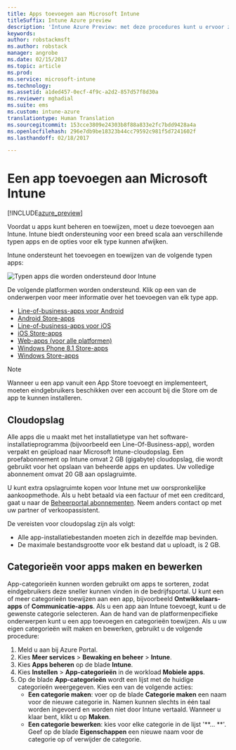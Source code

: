 ```yaml
---
title: Apps toevoegen aan Microsoft Intune
titleSuffix: Intune Azure preview
description: 'Intune Azure Preview: met deze procedures kunt u ervoor zorgen dat uw apps in Intune gereed zijn voor toewijzing aan gebruikers en apparaten. '
keywords: 
author: robstackmsft
ms.author: robstack
manager: angrobe
ms.date: 02/15/2017
ms.topic: article
ms.prod: 
ms.service: microsoft-intune
ms.technology: 
ms.assetid: a1ded457-0ecf-4f9c-a2d2-857d57f8d30a
ms.reviewer: mghadial
ms.suite: ems
ms.custom: intune-azure
translationtype: Human Translation
ms.sourcegitcommit: 153cce3809e24303b8f88a833e2fc7bdd9428a4a
ms.openlocfilehash: 296e7db9be18323b44cc79592c981f5d7241602f
ms.lasthandoff: 02/18/2017

---
```


# <a name="how-to-add-an-app-to-microsoft-intune"></a>Een app toevoegen aan Microsoft Intune

[!INCLUDE[azure_preview](../includes/azure_preview.md)]

Voordat u apps kunt beheren en toewijzen, moet u deze toevoegen aan Intune. Intune biedt ondersteuning voor een breed scala aan verschillende typen apps en de opties voor elk type kunnen afwijken.

Intune ondersteunt het toevoegen en toewijzen van de volgende typen apps:

![Typen apps die worden ondersteund door Intune](./media/app-types.png)

De volgende platformen worden ondersteund. Klik op een van de onderwerpen voor meer informatie over het toevoegen van elk type app.

- [Line-of-business-apps voor Android](/intune-azure/manage-apps/android-lob-app)
- [Android Store-apps](/intune-azure/manage-apps/android-store-app)
- [Line-of-business-apps voor iOS](/intune-azure/manage-apps/ios-lob-app)
- [iOS Store-apps](/intune-azure/manage-apps/ios-store-app)
- [Web-apps (voor alle platformen)](/intune-azure/manage-apps/web-app)
- [Windows Phone 8.1 Store-apps](/intune-azure/manage-apps/windows-phone-8-1-store-app)
- [Windows Store-apps](/intune-azure/manage-apps/windows-store-app)

> [!NOTE]
> Wanneer u een app vanuit een App Store toevoegt en implementeert, moeten eindgebruikers beschikken over een account bij die Store om de app te kunnen installeren.

## <a name="cloud-storage-space"></a>Cloudopslag
Alle apps die u maakt met het installatietype van het software-installatieprogramma (bijvoorbeeld een Line-Of-Business-app), worden verpakt en geüpload naar Microsoft Intune-cloudopslag. Een proefabonnement op Intune omvat 2 GB (gigabyte) cloudopslag, die wordt gebruikt voor het opslaan van beheerde apps en updates. Uw volledige abonnement omvat 20 GB aan opslagruimte.

U kunt extra opslagruimte kopen voor Intune met uw oorspronkelijke aankoopmethode.  Als u hebt betaald via een factuur of met een creditcard, gaat u naar de [Beheerportal abonnementen](https://portal.office.com/adminportal/home?switchtomodern=true#/subscriptions).  Neem anders contact op met uw partner of verkoopassistent.

De vereisten voor cloudopslag zijn als volgt:

-   Alle app-installatiebestanden moeten zich in dezelfde map bevinden.
-   De maximale bestandsgrootte voor elk bestand dat u uploadt, is 2 GB.

## <a name="how-to-create-and-edit-categories-for-apps"></a>Categorieën voor apps maken en bewerken 

App-categorieën kunnen worden gebruikt om apps te sorteren, zodat eindgebruikers deze sneller kunnen vinden in de bedrijfsportal. U kunt een of meer categorieën toewijzen aan een app, bijvoorbeeld **Ontwikkelaars-apps** of **Communicatie-apps**. Als u een app aan Intune toevoegt, kunt u de gewenste categorie selecteren. Aan de hand van de platformenpecifieke onderwerpen kunt u een app toevoegen en categorieën toewijzen. Als u uw eigen categorieën wilt maken en bewerken, gebruikt u de volgende procedure: 

1. Meld u aan bij Azure Portal. 
2. Kies **Meer services** > **Bewaking en beheer** > **Intune**. 
3. Kies **Apps beheren** op de blade **Intune**. 
4. Kies **Instellen** > **App-categorieën** in de workload **Mobiele apps**. 
5. Op de blade **App-categorieën** wordt een lijst met de huidige categorieën weergegeven. Kies een van de volgende acties: 
    - **Een categorie maken**: voer op de blade **Categorie maken** een naam voor de nieuwe categorie in. Namen kunnen slechts in één taal worden ingevoerd en worden niet door Intune vertaald. Wanneer u klaar bent, klikt u op **Maken**.
    - **Een categorie bewerken**: kies voor elke categorie in de lijst '**... **'. Geef op de blade **Eigenschappen** een nieuwe naam voor de categorie op of verwijder de categorie.




